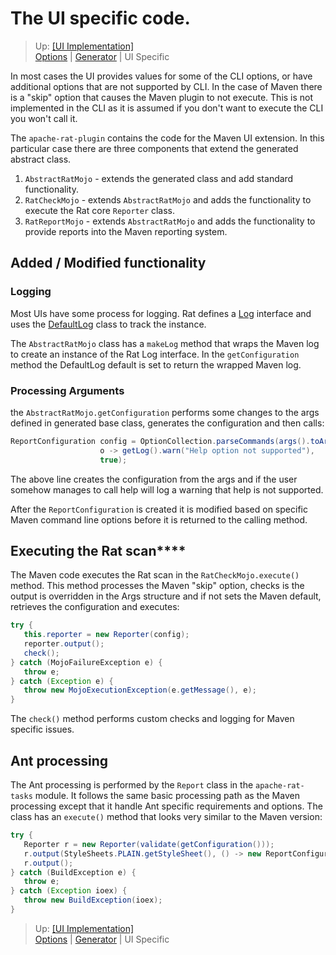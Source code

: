 <!---
 Licensed to the Apache Software Foundation (ASF) under one or more
 contributor license agreements.  See the NOTICE file distributed with
 this work for additional information regarding copyright ownership.
 The ASF licenses this file to You under the Apache License, Version 2.0
 (the "License"); you may not use this file except in compliance with
 the License.  You may obtain a copy of the License at

      http://www.apache.org/licenses/LICENSE-2.0

 Unless required by applicable law or agreed to in writing, software
 distributed under the License is distributed on an "AS IS" BASIS,
 WITHOUT WARRANTIES OR CONDITIONS OF ANY KIND, either express or implied.
 See the License for the specific language governing permissions and
 limitations under the License.
-->

# The UI specific code.

> Up: [[UI Implementation]](../ui_implementation.html)
> <br />[Options](./options.html)  | [Generator](./generator.html) | UI Specific

In most cases the UI provides values for some of the CLI options, or have additional options that are not supported by CLI.  In the case of Maven there is a "skip" option that causes the Maven plugin to not execute.  This is not implemented in the CLI as it is assumed if you don't want to execute the CLI you won't call it.

The `apache-rat-plugin` contains the code for the Maven UI extension.  In this particular case there are three components that extend the generated abstract class.
1. `AbstractRatMojo` - extends the generated class and add standard functionality.
2. `RatCheckMojo` - extends `AbstractRatMojo` and adds the functionality to execute the Rat core `Reporter` class.
3. `RatReportMojo` - extends `AbstractRatMojo` and adds the functionality to provide reports into the Maven reporting system.

## Added / Modified functionality

### Logging

Most UIs have some process for logging.  Rat defines a [Log](https://github.com/apache/creadur-rat/blob/master/apache-rat-core/src/main/java/org/apache/rat/utils/Log.java) interface and uses the [DefaultLog](https://github.com/apache/creadur-rat/blob/master/apache-rat-core/src/main/java/org/apache/rat/utils/DefaultLog.java) class to track the instance.

The `AbstractRatMojo` class has a `makeLog` method that wraps the Maven log to create an instance of the Rat Log interface.  In the `getConfiguration` method the DefaultLog default is set to return the wrapped Maven log.


### Processing Arguments

the `AbstractRatMojo.getConfiguration` performs some changes to the args defined in generated base class, generates the configuration and then calls:

```java
ReportConfiguration config = OptionCollection.parseCommands(args().toArray(new String[0]),
                    o -> getLog().warn("Help option not supported"),
                    true);
```

The above line creates the configuration from the args and if the user somehow manages to call help will log a warning that help is not supported.

After the `ReportConfiguration` is created it is modified based on specific Maven command line options before it is returned to the calling method.

## Executing the Rat scan****

The Maven code executes the Rat scan in the `RatCheckMojo.execute()` method.  This method processes the Maven "skip" option, checks is the output is overridden in the Args structure and if not sets the Maven default, retrieves the configuration and executes:

```java
try {
   this.reporter = new Reporter(config);
   reporter.output();
   check();
} catch (MojoFailureException e) {
   throw e;
} catch (Exception e) {
   throw new MojoExecutionException(e.getMessage(), e);
}
```

The `check()` method performs custom checks and logging for Maven specific issues. 

## Ant processing

The Ant processing is performed by the `Report` class in the `apache-rat-tasks` module.  It follows the same basic processing path as the Maven processing except that it handle Ant specific requirements and options.  The class has an `execute()` method that looks very similar to the Maven version:

```java
try {
   Reporter r = new Reporter(validate(getConfiguration()));
   r.output(StyleSheets.PLAIN.getStyleSheet(), () -> new ReportConfiguration.NoCloseOutputStream(System.out));
   r.output();
} catch (BuildException e) {
   throw e;
} catch (Exception ioex) {
   throw new BuildException(ioex);
}
```

> Up: [[UI Implementation]](../ui_implementation.html)
> <br />[Options](./options.html)  | [Generator](./generator.html) | UI Specific
